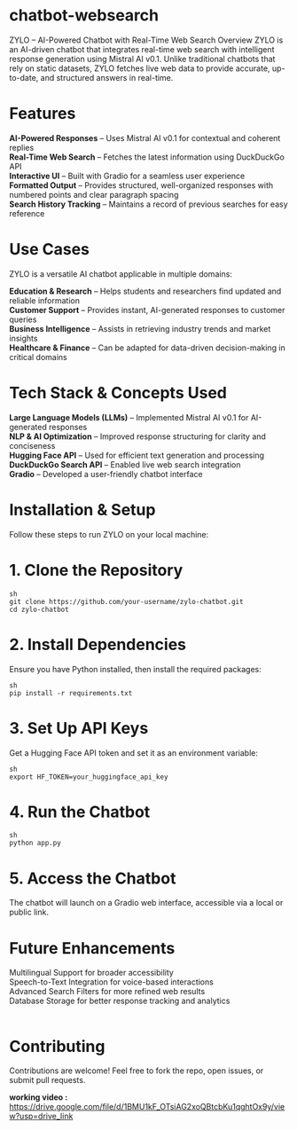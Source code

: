 # chatbot-websearch
ZYLO – AI-Powered Chatbot with Real-Time Web Search
Overview
ZYLO is an AI-driven chatbot that integrates real-time web search with intelligent response generation using Mistral AI v0.1. Unlike traditional chatbots that rely on static datasets, ZYLO fetches live web data to provide accurate, up-to-date, and structured answers in real-time.

# Features
**AI-Powered Responses** – Uses Mistral AI v0.1 for contextual and coherent replies<br>
**Real-Time Web Search** – Fetches the latest information using DuckDuckGo API<br>
**Interactive UI** – Built with Gradio for a seamless user experience<br>
**Formatted Output** – Provides structured, well-organized responses with numbered points and clear paragraph spacing<br>
**Search History Tracking** – Maintains a record of previous searches for easy reference<br>
# Use Cases
ZYLO is a versatile AI chatbot applicable in multiple domains:

**Education & Research** – Helps students and researchers find updated and reliable information<br>
**Customer Support** – Provides instant, AI-generated responses to customer queries<br>
**Business Intelligence** – Assists in retrieving industry trends and market insights<br>
**Healthcare & Finance** – Can be adapted for data-driven decision-making in critical domains<br>
# Tech Stack & Concepts Used
**Large Language Models (LLMs)** – Implemented Mistral AI v0.1 for AI-generated responses<br>
**NLP & AI Optimization** – Improved response structuring for clarity and conciseness<br>
**Hugging Face API** – Used for efficient text generation and processing<br>
**DuckDuckGo Search API** – Enabled live web search integration<br>
**Gradio** – Developed a user-friendly chatbot interface<br>
# Installation & Setup
Follow these steps to run ZYLO on your local machine:

# 1. Clone the Repository
```
sh
git clone https://github.com/your-username/zylo-chatbot.git
cd zylo-chatbot
```
# 2. Install Dependencies
Ensure you have Python installed, then install the required packages:
```
sh
pip install -r requirements.txt
```
# 3. Set Up API Keys
Get a Hugging Face API token and set it as an environment variable:
```
sh
export HF_TOKEN=your_huggingface_api_key
```
# 4. Run the Chatbot
```
sh
python app.py
```
# 5. Access the Chatbot
The chatbot will launch on a Gradio web interface, accessible via a local or public link.

# Future Enhancements
Multilingual Support for broader accessibility<br>
Speech-to-Text Integration for voice-based interactions<br>
Advanced Search Filters for more refined web results<br>
Database Storage for better response tracking and analytics<br><br>

# Contributing
Contributions are welcome! Feel free to fork the repo, open issues, or submit pull requests.

**working video :** https://drive.google.com/file/d/1BMU1kF_OTsiAG2xoQBtcbKu1qghtOx9y/view?usp=drive_link
